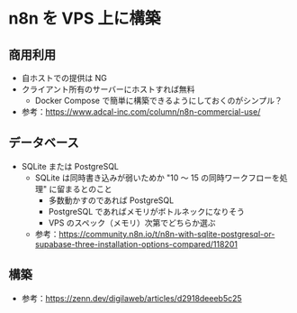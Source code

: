 # n8n を VPS 上に構築

## 商用利用

- 自ホストでの提供は NG
- クライアント所有のサーバーにホストすれば無料
    - Docker Compose で簡単に構築できるようにしておくのがシンプル？
- 参考：https://www.adcal-inc.com/column/n8n-commercial-use/

## データベース

- SQLite または PostgreSQL
    - SQLite は同時書き込みが弱いためか "10 ～ 15 の同時ワークフローを処理" に留まるとのこと
        - 多数動かすのであれば PostgreSQL
        - PostgreSQL であればメモリがボトルネックになりそう
        - VPS のスペック（メモリ）次第でどちらか選ぶ
    - 参考：https://community.n8n.io/t/n8n-with-sqlite-postgresql-or-supabase-three-installation-options-compared/118201

## 構築

- 参考：https://zenn.dev/digilaweb/articles/d2918deeeb5c25

